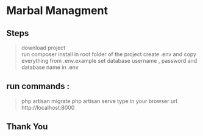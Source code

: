 # Marbal Managment 

## Steps
> download project <br>
> run composer install in root folder of the project
> create .env and copy everything from .env.example 
> set database username , password and database name in .env
## run commands :
> php artisan migrate 
> php artisan serve
> type in your browser url http://localhost:8000

## Thank You
